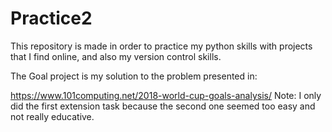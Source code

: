 # Practice2

This repository is made in order to practice my python skills with projects that I find online, and also my version control skills.

The Goal project is my solution to the problem presented in:

  https://www.101computing.net/2018-world-cup-goals-analysis/
  Note: I only did the first extension task because the second one seemed too easy and not really educative.

